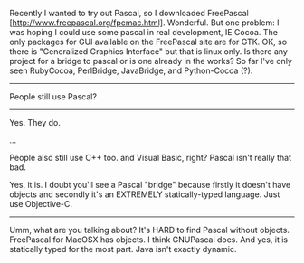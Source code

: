 Recently I wanted to try out Pascal, so I downloaded FreePascal [http://www.freepascal.org/fpcmac.html].
Wonderful.
But one problem: I was hoping I could use some pascal in real development, IE Cocoa. The only packages for GUI available on the FreePascal site are for GTK. OK, so there is "Generalized Graphics Interface" but that is linux only.
Is there any project for a bridge to pascal or is one already in the works? So far I've only seen RubyCocoa, PerlBridge, JavaBridge, and Python-Cocoa (?).

----

People still use Pascal?

----

Yes. They do.

...

People also still use C++  too. and Visual Basic, right? Pascal isn't really that bad. 

Yes, it is. I doubt you'll see a Pascal "bridge" because firstly it doesn't have objects and secondly it's an EXTREMELY statically-typed language. Just use Objective-C.

----

Umm, what are you talking about? It's HARD to find Pascal without objects. FreePascal for MacOSX has objects. I think GNUPascal does. 
And yes, it is statically typed for the most part. Java isn't exactly dynamic.
